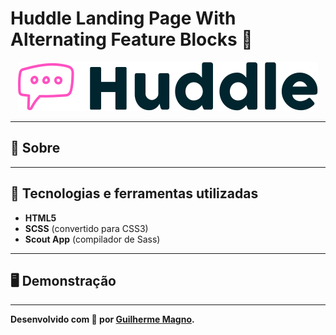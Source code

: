 # Huddle Landing Page With Alternating Feature Blocks 💬
<p align="center">
<img src="img/logo.svg" alt="Huddle" title="Huddle">
</p>

---
## 📖 Sobre   

---
## 🚀 Tecnologias e ferramentas utilizadas
- **HTML5**
- **SCSS** (convertido para CSS3)
- **Scout App** (compilador de Sass)

---
## 🖥️ Demonstração

---
**Desenvolvido com 💜 por [Guilherme Magno](https://github.com/devmagno/).**